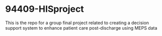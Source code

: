# 94409-HISproject
This is the repo for a group final project related to creating a decision support system to enhance patient care post-discharge using MEPS data
